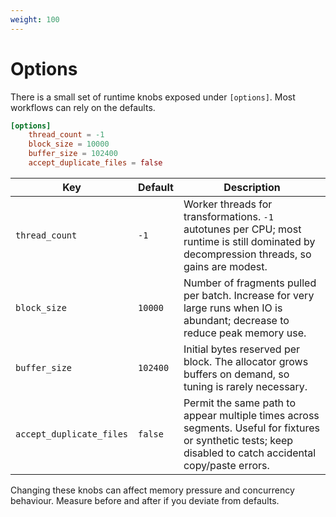 ```yaml
---
weight: 100
---
```


# Options

There is a small set of runtime knobs exposed under `[options]`. Most workflows can rely on the defaults.

```toml
[options]
    thread_count = -1
    block_size = 10000
    buffer_size = 102400
    accept_duplicate_files = false
```

| Key                      | Default | Description |
|--------------------------|---------|-------------|
| `thread_count`           | `-1`    | Worker threads for transformations. `-1` autotunes per CPU; most runtime is still dominated by decompression threads, so gains are modest. |
| `block_size`             | `10000` | Number of fragments pulled per batch. Increase for very large runs when IO is abundant; decrease to reduce peak memory use. |
| `buffer_size`            | `102400` | Initial bytes reserved per block. The allocator grows buffers on demand, so tuning is rarely necessary. |
| `accept_duplicate_files` | `false` | Permit the same path to appear multiple times across segments. Useful for fixtures or synthetic tests; keep disabled to catch accidental copy/paste errors. |

Changing these knobs can affect memory pressure and concurrency behaviour. Measure before and after if you deviate from defaults.
